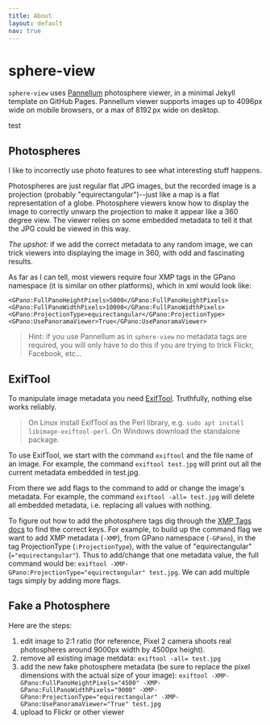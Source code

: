 ```yaml
---
title: About
layout: default
nav: true
---
```


# sphere-view

`sphere-view` uses [Pannellum](https://pannellum.org/) photosphere viewer, in a minimal Jekyll template on GitHub Pages.
Pannellum viewer supports images up to 4096px wide on mobile browsers, or a max of 8192 px wide on desktop.

test

## Photospheres

I like to incorrectly use photo features to see what interesting stuff happens.

Photospheres are just regular flat JPG images, but the recorded image is a projection (probably "equirectangular")--just like a map is a flat representation of a globe.
Photosphere viewers know how to display the image to correctly unwarp the projection to make it appear like a 360 degree view. 
The viewer relies on some embedded metadata to tell it that the JPG could be viewed in this way.

*The upshot:* if we add the correct metadata to any random image, we can trick viewers into displaying the image in 360, with odd and fascinating results.

As far as I can tell, most viewers require four XMP tags in the GPano namespace (it is similar on other platforms), which in xml would look like:

```
<GPano:FullPanoHeightPixels>5000</GPano:FullPanoHeightPixels>
<GPano:FullPanoWidthPixels>10000</GPano:FullPanoWidthPixels>
<GPano:ProjectionType>equirectangular</GPano:ProjectionType>
<GPano:UsePanoramaViewer>True</GPano:UsePanoramaViewer>
```

> Hint: if you use Pannellum as in `sphere-view` no metadata tags are required, you will only have to do this if you are trying to trick Flickr, Facebook, etc...

## ExifTool

To manipulate image metadata you need [ExifTool](https://sno.phy.queensu.ca/~phil/exiftool/). 
Truthfully, nothing else works reliably. 

> On Linux install ExifTool as the Perl library, e.g. `sudo apt install libimage-exiftool-perl`.
> On Windows download the standalone package.

To use ExifTool, we start with the command `exiftool` and the file name of an image.
For example, the command `exiftool test.jpg` will print out all the current metadata embedded in test.jpg.

From there we add flags to the command to add or change the image's metadata. 
For example, the command `exiftool -all= test.jpg` will delete all embedded metadata, i.e. replacing all values with nothing.

To figure out how to add the photosphere tags dig through the [XMP Tags docs](https://www.sno.phy.queensu.ca/~phil/exiftool/TagNames/XMP.html#GPano) to find the correct keys.
For example, to build up the command flag we want to add XMP metadata (`-XMP`), from GPano namespace (`-GPano`), in the tag ProjectionType (`:ProjectionType`), with the value of "equirectangular" (`="equirectangular"`).
Thus to add/change that one metadata value, the full command would be:
`exiftool -XMP-GPano:ProjectionType="equirectangular" test.jpg`.
We can add multiple tags simply by adding more flags. 

## Fake a Photosphere

Here are the steps:

1. edit image to 2:1 ratio (for reference, Pixel 2 camera shoots real photospheres around 9000px width by 4500px height).
2. remove all existing image metdata: `exiftool -all= test.jpg`
3. add the new fake photosphere metadata (be sure to replace the pixel dimensions with the actual size of your image): `exiftool -XMP-GPano:FullPanoHeightPixels="4500" -XMP-GPano:FullPanoWidthPixels="9000" -XMP-GPano:ProjectionType="equirectangular" -XMP-GPano:UsePanoramaViewer="True" test.jpg`
4. upload to Flickr or other viewer
